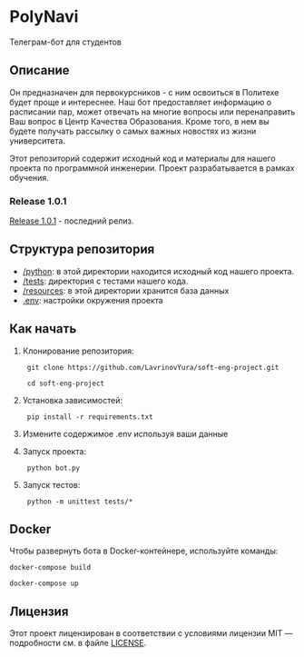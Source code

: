 # PolyNavi

Телеграм-бот для студентов

## Описание

Он предназначен для первокурсников - с ним освоиться в Политехе будет проще и интереснее. Наш бот предоставляет информацию о расписании пар, может отвечать на многие вопросы или перенаправить Ваш вопрос в Центр Качества Образования. Кроме того, в нем вы будете получать рассылку о самых важных новостях из жизни университета.

Этот репозиторий содержит исходный код и материалы для нашего проекта по программной инженерии. Проект разрабатывается в рамках обучения.

### Release 1.0.1
[Release 1.0.1](https://github.com/LavrinovYura/soft-eng-project/releases/tag/v1.0.1) - последний релиз.

## Структура репозитория

- [/python](/python): в этой директории находится исходный код нашего проекта.
- [/tests](/tests): директория с тестами нашего кода.
- [/resources](/resources): в этой директории хранится база данных
- [.env](.env): настройки окружения проекта
## Как начать

1. Клонирование репозитория:
    
        git clone https://github.com/LavrinovYura/soft-eng-project.git
   
        cd soft-eng-project
    

3. Установка зависимостей:
    
        pip install -r requirements.txt

4. Измените содержимое .env используя ваши данные


5. Запуск проекта:
    
        python bot.py
    

6. Запуск тестов:
    
        python -m unittest tests/*

## Docker    
Чтобы развернуть бота в Docker-контейнере, используйте команды:

    docker-compose build

    docker-compose up
## Лицензия

Этот проект лицензирован в соответствии с условиями лицензии MIT — подробности см. в файле [LICENSE](LICENSE).
